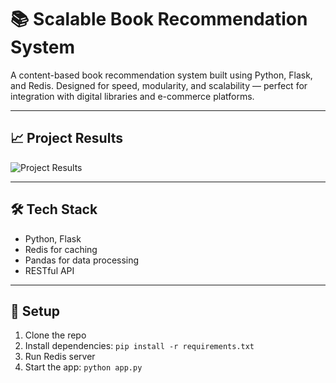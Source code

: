 
# 📚 Scalable Book Recommendation System

A content-based book recommendation system built using Python, Flask, and Redis. Designed for speed, modularity, and scalability — perfect for integration with digital libraries and e-commerce platforms.

---

## 📈 Project Results

![Project Results](project_results_charts.png)

---

## 🛠️ Tech Stack

- Python, Flask
- Redis for caching
- Pandas for data processing
- RESTful API

---

## 🔧 Setup

1. Clone the repo
2. Install dependencies: `pip install -r requirements.txt`
3. Run Redis server
4. Start the app: `python app.py`
